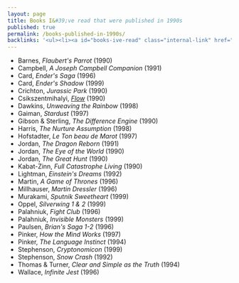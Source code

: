 ```yaml
---
layout: page
title: Books I&#39;ve read that were published in 1990s
published: true
permalink: /books-published-in-1990s/
backlinks: '<ul><li><a id="books-ive-read" class="internal-link" href="/books-ive-read/">Books I&#39;ve read</a></li></ul>'
---
```


* Barnes, _Flaubert's Parrot_ (1990) 
* Campbell, _A Joseph Campbell Companion_ (1991) 
* Card, _Ender's Saga_ (1996) 
* Card, _Ender's Shadow_ (1999) 
* Crichton, _Jurassic Park_ (1990) 
* Csikszentmihalyi, _<a id="csikszentmihalyi-flow" class="internal-link" href="/csikszentmihalyi-flow/">Flow</a>_ (1990) 
* Dawkins, _Unweaving the Rainbow_ (1998) 
* Gaiman, _Stardust_ (1997) 
* Gibson & Sterling, _The Difference Engine_ (1990) 
* Harris, _The Nurture Assumption_ (1998) 
* Hofstadter, _Le Ton beau de Marot_ (1997) 
* Jordan, _The Dragon Reborn_ (1991) 
* Jordan, _The Eye of the World_ (1990) 
* Jordan, _The Great Hunt_ (1990) 
* Kabat-Zinn, _Full Catastrophe Living_ (1990) 
* Lightman, _Einstein's Dreams_ (1992) 
* Martin, _A Game of Thrones_ (1996) 
* Millhauser, _Martin Dressler_ (1996) 
* Murakami, _Sputnik Sweetheart_ (1999) 
* Oppel, _Silverwing 1 & 2_ (1999) 
* Palahniuk, _Fight Club_ (1996) 
* Palahniuk, _Invisible Monsters_ (1999) 
* Paulsen, _Brian's Saga 1-2_ (1996) 
* Pinker, _How the Mind Works_ (1997) 
* Pinker, _The Language Instinct_ (1994) 
* Stephenson, _Cryptonomicon_ (1999) 
* Stephenson, _Snow Crash_ (1992) 
* Thomas & Turner, _Clear and Simple as the Truth_ (1994) 
* Wallace, _Infinite Jest_ (1996) 
